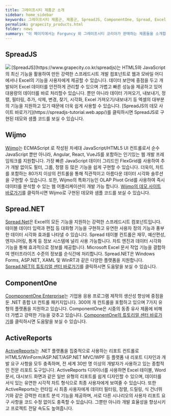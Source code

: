 ```yaml
---
title: 그레이프시티 제품군 소개
sidebar: home_sidebar
keywords: 그레이프시티 제품군, 제품군, SpreadJS, ComponentOne, Spread, Excel, 엑셀
permalink: grapecity_products.html
folder: news
summary: "이 페이지에서는 Forguncy 외 그레이프시티 코리아가 판매하는 제품들을 소개합니다. 확장성 있는 컴포넌트를 도입하여 빠르고 규격화된 소프트웨어 개발을 진행해 보세요."
---
```


## SpreadJS

<img align="left" src="{{site.url}}/images/forguncy5/Round - SpreadJS.png">
[SpreadJS](https://www.grapecity.co.kr/spreadjs)는 HTML5와 JavaScript의 최신 기능을 활용하여 만든 강력한 스프레드시트 개발 컴포넌트로 웹과 모바일 어디에서나 Excel의 기능을 사용자에게 제공할 수 있습니다. 데이터 보안에 중점을 두고 개발되어 Excel 데이터를 안전하게 관리할 수 있으며 가볍고 빠른 성능을 제공하고 있어 대용량의 데이터를 바로 처리할수 있습니다. 뿐만 아니라 데이터 가져오기, 내보내기, 정렬, 필터링, 추가, 삭제, 변경, 찾기, 시각화, Excel 가져오기/내보내기 등 엑셀의 대부분의 기능을 지원하고 있기 때문에 더욱 쉽게 사용할 수 있습니다. [SpreadJS의 데모 사이트 바로가기](https://spreadjs-tutorial.web.app/)를 클릭하시면 SpreadJS로 구현된 데모와 샘플 코드를 보실 수 있습니다.


## Wijmo

[Wijmo](https://www.grapecity.co.kr/wijmojs)는 ECMAScript 로 작성된 차세대 JavaScript/HTML5 UI 컨트롤로서 순수 JavaScript 뿐만 아니라, Angular, React, VueJS를 포함하는 인기있는 웹 개발 프레임워크를 지원합니다. 가장 빠른 JavaScript 데이터 그리드인 FlexGrid를 사용하여 추가 개발 없이도 필터, 그룹, 정렬 등 많은 기능을 쉽게 구현할 수 있습니다. 더욱이, 차트를 포함하는 80가지 이상의 컨트롤을 통해 직관적이고 아름다운 데이터 시각화 솔루션을 구현할 수 있습니다. 또한, Wijmo의 특화기능인 OLAP Pivot Grid를 사용하여 즉시 데이터를 분석할 수 있는 웹 어플리케이션이 개발 가능 합니다. [Wijmo의 데모 사이트 바로가기](https://www.grapecity.com/wijmo/demos/)를 클릭하시면 Wijmo로 구현된 데모와 샘플 코드를 보실 수 있습니다.


## Spread.NET

[Spread.Net](https://www.grapecity.co.kr/spreadstudio)은 Excel의 모든 기능을 지원하는 강력한 스프레드시트 컴포넌트입니다. 테이블 데이터 입력과 편집 등 대화형 기능을 구현하고 유연한 사용자 정의 기능과 풍부한 데이터 시각화 효과를 나타낼 수 있습니다. Spread 테이블 컨트롤은 재무, 예산편성, 엔지니어링, 통계 등 정보 시스템에 널리 사용 가능합니다. 차트 엔진과 데이터 시각화 기능을 통해 효과적으로 정보를 제공합니다. Microsoft Excel 문서 작업 기능을 결합하여 엔터프라이즈 수준의 정보를 순식간에 처리합니다. Spread.NET은 Windows Forms, ASP.NET, XAML 및 WinRT과 같은 다양한 플랫폼을 지원합니다. [Spread.NET의 튜토리얼 센터 바로가기](https://grapecity-korea.github.io/SP.NETraining.github.io/index.html)를 클릭하시면 도움말을 보실 수 있습니다.


## ComponentOne

[CoomponentOne Enterprise](https://www.grapecity.co.kr/componentone-enterprise)는 기업용 응용 프로그램 제작의 생산성 향상에 중점을 둔 .NET 종합 UI 컨트롤 패키지입니다. 300여 개 컨트롤을 포함하고 있으며 7가지 유형의 플랫폼을 지원하고 있습니다. ComponentOne은 시중의 동종 유사 제품에 비해 더 가볍고 강력한 기능을 갖추고 있습니다. [ComponentOne의 튜토리얼 센터 바로가기](https://grapecity-korea.github.io/C1Training.github.io/index.html)를 클릭하시면 도움말을 보실 수 있습니다.


## ActiveReports

[ActiveReports](https://www.grapecity.co.kr/activereports)는 .NET 플랫폼을 집중적으로 사용하는 리포트 컨트롤로 HTML5/WinForm/ASP.NET/ASP.NET MVC/WPF 등 플랫폼 내 리포트 디자인과 개발 요구 사항을 모두 충족하며, 전 세계 30만 명 이상의 개발자가 사용하고 있는 종합적인 전문 리포트 도구입니다. ActiveReports 디자이너를 사용하면 Excel 테이블, Word 문서, 대시보드 화면과 같은 일반 유형의 리포트를 쉽게 디자인할 수 있으며, 데이터를 서식 있는 유연한 시각적 차트 형식으로 최종 사용자에게 보여줄 수 있습니다. 또한 ActiveReports는 런타임 시 최종 사용자에게 데이터 필터링, 정렬, 드릴링, 식 건너뛰기와 같은 강력한 리포트 분석 기능을 제공하며, 서로 다른 시나리오의 사용자 리포트 요구 사항을 코드 수정 없이도 충족할 수 있습니다. 그뿐만 아니라 개발 효율성을 향상시키고 프로젝트 전달 속도도 높여줍니다.